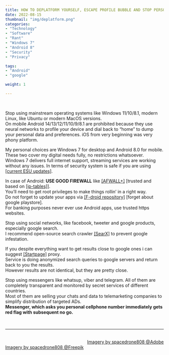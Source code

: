 ```yaml
---
title: HOW TO DEPLATFORM YOURSELF, ESCAPE PROFILE BUBBLE AND STOP PERSONAL DATA LEAKAGE
date: 2022-08-15
thumbnail: "img/deplatform.png"
categories:	
- "Technology"
- "Software"
- "Rant"
- "Windows 7"
- "Android 8"
- "Security"
- "Privacy"

tags:
- "Android"
- "google"

weight: 1

---
```


<br>

Stop using mainstream operating systems like Windows 11/10/8.1, modern Linux, like Ubuntu or modern MacOS versions.
<br>
On mobile Android 14/13/12/11/10/9/8.1 are prohibited because they use neural networks to profile your device and dial back to “home” to dump your personal data and preferences. iOS from very beginning was very phony platform.

My personal choices are Windows 7 for desktop and Android 8.0 for mobile. These two cover my digital needs fully, no restrictions whatsoever.
<br>
Windows 7 delivers full internet support, streaming services are working without any issues. In terms of security system is safe if you are using [[current ESU updates]](https://www.ghacks.net/2022/08/09/microsoft-windows-security-updates-august-2022-overview).

In case of Android: **USE GOOD FIREWALL** like [[AFWALL+]](https://f-droid.org/en/packages/dev.ukanth.ufirewall) [trusted and based on [[ip-tables]](https://en.wikipedia.org/wiki/Iptables)].
<br>
You’ll need to get root privileges to make things rollin’ in a right way.
<br>
Do not forget to update your apps via [[F-droid repository]](https://f-droid.org/) [forget about google playstore].
<br>
For banking purposes never ever use Android apps, use trusted https websites.

Stop using social networks, like facebook, tweeter and google products, especially google search.
<br>
I recommend open-source search crawler [[SearX]](https://searx.space) to prevent google infestation.

If you despite everything want to get results close to google ones i can suggest [[Startpage]](https://www.startpage.com) proxy.
<br>
Service is doing anonymized search queries to google servers and return back to you the results.
<br>
However results are not identical, but they are pretty close.

Stop using messengers like whatsup, viber and telegram. All of them are completely transparent and monitored by secret services of different countries.
<br>
Most of them are selling your chats and data to telemarketing companies to simplify distribution of targeted ADs.
<br>
**Messenger, which asks you personal cellphone number immediately gets red flag with subsequent no go.**

<br>

<hr>


<div class="demo_line_two_stock_links">

<p style="text-align:right; margin-bottom: 0;">
<br>
<a href="https://stock.adobe.com/contributor/204789995/spacedrone808" target="_blank">Imagery by spacedrone808 @Adobe </a></p>
<a href="https://www.freepik.com/author/spacedrone808" target="_blank">Imagery by spacedrone808 @Freepik </a></p>

</div>